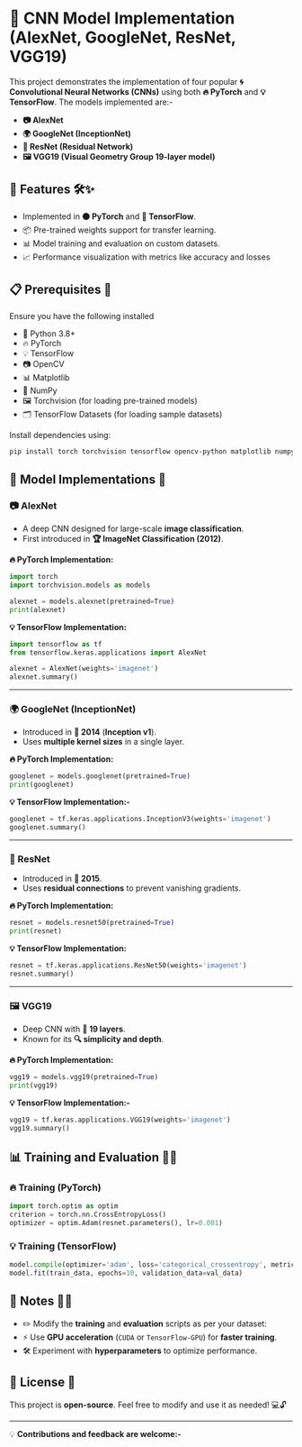 # 🧠 CNN Model Implementation (AlexNet, GoogleNet, ResNet, VGG19)

This project demonstrates the implementation of four popular **🌀 Convolutional Neural Networks (CNNs)** using both **🔥 PyTorch** and **💡 TensorFlow**. The models implemented are:-

- **📷 AlexNet**
- **🌍 GoogleNet (InceptionNet)**
- **🔄 ResNet (Residual Network)**
- **🖼 VGG19 (Visual Geometry Group 19-layer model)**

## 📌 Features 🛠✨
- Implemented in **🟠 PyTorch** and **🔵 TensorFlow**.
- 📦 Pre-trained weights support for transfer learning.
- 📊 Model training and evaluation on custom datasets.
- 📈 Performance visualization with metrics like accuracy and losses

## 📋 Prerequisites 🔧
Ensure you have the following installed

- 🐍 Python 3.8+
- 🔥 PyTorch
- 💡 TensorFlow
- 📷 OpenCV
- 📊 Matplotlib
- 🔢 NumPy
- 🖼 Torchvision (for loading pre-trained models)
- 🗂 TensorFlow Datasets (for loading sample datasets)

Install dependencies using:
```bash
pip install torch torchvision tensorflow opencv-python matplotlib numpy tensorflow-datasets
```

## 🚀 Model Implementations 🤖

### **📷 AlexNet**
- A deep CNN designed for large-scale **image classification**.
- First introduced in **🏆 ImageNet Classification (2012)**.

**🔥 PyTorch Implementation:**
```python
import torch
import torchvision.models as models

alexnet = models.alexnet(pretrained=True)
print(alexnet)
```

**💡 TensorFlow Implementation:**
```python
import tensorflow as tf
from tensorflow.keras.applications import AlexNet

alexnet = AlexNet(weights='imagenet')
alexnet.summary()
```

---

### **🌍 GoogleNet (InceptionNet)**
- Introduced in **📅 2014** (**Inception v1**).
- Uses **multiple kernel sizes** in a single layer.

**🔥 PyTorch Implementation:**
```python
googlenet = models.googlenet(pretrained=True)
print(googlenet)
```

**💡 TensorFlow Implementation:-**
```python
googlenet = tf.keras.applications.InceptionV3(weights='imagenet')
googlenet.summary()
```

---

### **🔄 ResNet**
- Introduced in **📅 2015**.
- Uses **residual connections** to prevent vanishing gradients.

**🔥 PyTorch Implementation:**
```python
resnet = models.resnet50(pretrained=True)
print(resnet)
```

**💡 TensorFlow Implementation:**
```python
resnet = tf.keras.applications.ResNet50(weights='imagenet')
resnet.summary()
```

---

### **🖼 VGG19**
- Deep CNN with **🧩 19 layers**.
- Known for its **🔍 simplicity and depth**.

**🔥 PyTorch Implementation:**
```python
vgg19 = models.vgg19(pretrained=True)
print(vgg19)
```

**💡 TensorFlow Implementation:-**
```python
vgg19 = tf.keras.applications.VGG19(weights='imagenet')
vgg19.summary()
```

## 📊 Training and Evaluation 🏋️‍♂️
### **🔥 Training (PyTorch)**
```python
import torch.optim as optim
criterion = torch.nn.CrossEntropyLoss()
optimizer = optim.Adam(resnet.parameters(), lr=0.001)
```

### **💡 Training (TensorFlow)**
```python
model.compile(optimizer='adam', loss='categorical_crossentropy', metrics=['accuracy'])
model.fit(train_data, epochs=10, validation_data=val_data)
```

## 📌 Notes 📝💡
- ✏️ Modify the **training** and **evaluation** scripts as per your dataset:
- ⚡ Use **GPU acceleration** (`CUDA` or `TensorFlow-GPU`) for **faster training**.
- 🛠 Experiment with **hyperparameters** to optimize performance.

## 📜 License 📄
This project is **open-source**. Feel free to modify and use it as needed! 💻🔓

---
💡 **Contributions and feedback are welcome:-** 

